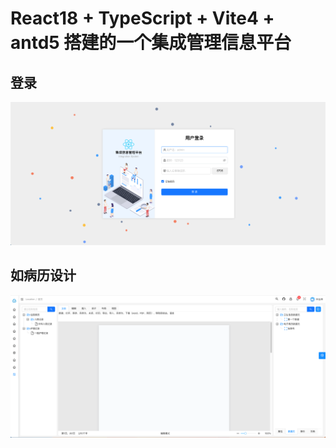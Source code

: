 # React18 + TypeScript + Vite4 + antd5 搭建的一个集成管理信息平台

## 登录
![login.png](login.png)
## 如病历设计
![emr.png](emr.png)
